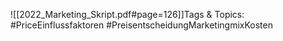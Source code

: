 
![[2022_Marketing_Skript.pdf#page=126]]Tags & Topics:
   #PriceEinflussfaktoren
   #PreisentscheidungMarketingmixKosten